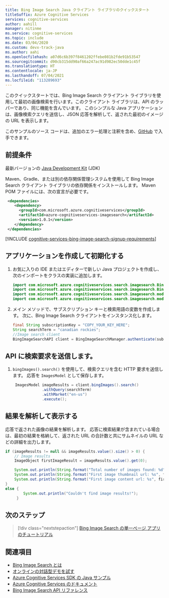 ```yaml
---
title: Bing Image Search Java クライアント ライブラリのクイックスタート
titleSuffix: Azure Cognitive Services
services: cognitive-services
author: aahill
manager: nitinme
ms.service: cognitive-services
ms.topic: include
ms.date: 03/04/2020
ms.custom: devx-track-java
ms.author: aahi
ms.openlocfilehash: a07d6c6b397f8461202ffebe081b2fde91b53547
ms.sourcegitcommit: d90cb315dd90af66a247ac91d982ec50dde1c45f
ms.translationtype: HT
ms.contentlocale: ja-JP
ms.lasthandoff: 07/04/2021
ms.locfileid: "113289693"
---
```

このクイックスタートでは、Bing Image Search クライアント ライブラリを使用して最初の画像検索を行います。このクライアント ライブラリは、API のラッパーであり、同じ機能を含んでいます。 このシンプルな Java アプリケーションは、画像検索クエリを送信し、JSON 応答を解析して、返された最初のイメージの URL を表示します。

このサンプルのソース コードは、追加のエラー処理と注釈を含め、[GitHub](https://github.com/Azure-Samples/cognitive-services-java-sdk-samples/tree/master/Search/BingImageSearch/Quickstart) で入手できます。

## <a name="prerequisites"></a>前提条件

最新バージョンの [Java Development Kit](/azure/developer/java/fundamentals/java-support-on-azure) (JDK)

Maven、Gradle、または別の依存関係管理システムを使用して Bing Image Search クライアント ライブラリの依存関係をインストールします。 Maven POM ファイルには、次の宣言が必要です。

```xml
 <dependencies>
    <dependency>
      <groupId>com.microsoft.azure.cognitiveservices</groupId>
      <artifactId>azure-cognitiveservices-imagesearch</artifactId>
      <version>1.0.1</version>
    </dependency>
 </dependencies>
```

[!INCLUDE [cognitive-services-bing-image-search-signup-requirements](~/includes/cognitive-services-bing-image-search-signup-requirements.md)]

## <a name="create-and-initialize-the-application"></a>アプリケーションを作成して初期化する

1. お気に入りの IDE またはエディターで新しい Java プロジェクトを作成し、次のインポートをクラスの実装に追加します。

    ```java
    import com.microsoft.azure.cognitiveservices.search.imagesearch.BingImageSearchAPI;
    import com.microsoft.azure.cognitiveservices.search.imagesearch.BingImageSearchManager;
    import com.microsoft.azure.cognitiveservices.search.imagesearch.models.ImageObject;
    import com.microsoft.azure.cognitiveservices.search.imagesearch.models.ImagesModel;
    ```

2. メイン メソッドで、サブスクリプション キーと検索用語の変数を作成します。 次に、Bing Image Search クライアントをインスタンス化します。

    ```java
    final String subscriptionKey = "COPY_YOUR_KEY_HERE";
    String searchTerm = "canadian rockies";
    //Image search client
    BingImageSearchAPI client = BingImageSearchManager.authenticate(subscriptionKey);
    ```

## <a name="send-a-search-request-to-the-api"></a>API に検索要求を送信します。

1. `bingImages().search()` を使用して、検索クエリを含む HTTP 要求を送信します。 応答を `ImagesModel` として保存します。

   ```java
    ImagesModel imageResults = client.bingImages().search()
                .withQuery(searchTerm)
                .withMarket("en-us")
                .execute();
    ```

## <a name="parse-and-view-the-result"></a>結果を解析して表示する

応答で返された画像の結果を解析します。
応答に検索結果が含まれている場合は、最初の結果を格納して、返された URL の合計数と共にサムネイルの URL などの詳細を出力します。  

```java
if (imageResults != null && imageResults.value().size() > 0) {
    // Image results
    ImageObject firstImageResult = imageResults.value().get(0);

    System.out.println(String.format("Total number of images found: %d", imageResults.value().size()));
    System.out.println(String.format("First image thumbnail url: %s", firstImageResult.thumbnailUrl()));
    System.out.println(String.format("First image content url: %s", firstImageResult.contentUrl()));
}
else {
        System.out.println("Couldn't find image results!");
     }

```

## <a name="next-steps"></a>次のステップ

> [!div class="nextstepaction"]
> [Bing Image Search の単一ページ アプリのチュートリアル](../../tutorial-bing-image-search-single-page-app.md)

## <a name="see-also"></a>関連項目

* [Bing Image Search とは](../../overview.md)  
* [オンラインの対話型デモを試す](https://azure.microsoft.com/services/cognitive-services/bing-image-search-api/)  
* [Azure Cognitive Services SDK の Java サンプル](https://github.com/Azure-Samples/cognitive-services-java-sdk-samples)
* [Azure Cognitive Services のドキュメント](../../../index.yml)
* [Bing Image Search API リファレンス](/rest/api/cognitiveservices-bingsearch/bing-images-api-v7-reference)